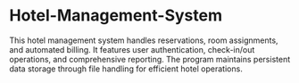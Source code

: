 # Hotel-Management-System
This hotel management system handles reservations, room assignments, and automated billing. It features user authentication, check-in/out operations, and comprehensive reporting. The program maintains persistent data storage through file handling for efficient hotel operations.
